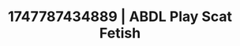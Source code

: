 ---
categories:
- Mutual desire
- Retro fantasy play
- Alt romance
- Erotic escapism
- AI girlfriend fantasy
image: /assets/images/1747787434889.jpg
layout: post
seo:
  description: Featured content with premium Scat Fetish, ABDL Play. HD images available.
  keywords: Scat Fetish, ABDL Play
  og_image: /assets/images/1747787434889.jpg
  schema_type: VisualArtwork
tags:
- ABDL Play
- '#1747787434889'
- Scat Fetish
title: 1747787434889 | ABDL Play Scat Fetish
---